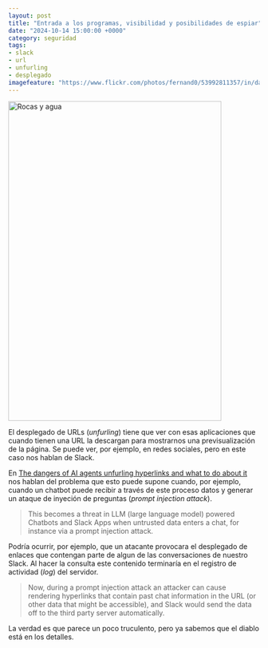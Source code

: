 ```yaml
---
layout: post
title: "Entrada a los programas, visibilidad y posibilidades de espiar"
date: "2024-10-14 15:00:00 +0000"
category: seguridad
tags:
- slack
- url
- unfurling
- desplegado
imagefeature: "https://www.flickr.com/photos/fernand0/53992811357/in/dateposted/"
---
```


<a data-flickr-embed="true" href="https://www.flickr.com/photos/fernand0/53992811357/in/dateposted/" title="Rocas y agua"><img src="https://live.staticflickr.com/65535/53992811357_e9aa00527f_z.jpg" width="427" height="640" alt="Rocas y agua"/></a><script async src="//embedr.flickr.com/assets/client-code.js" charset="utf-8"></script>

El desplegado de URLs (*unfurling*) tiene que ver con esas aplicaciones que cuando tienen una URL la descargan para mostrarnos una previsualización de la página. Se puede ver, por ejemplo, en redes sociales, pero en este caso nos hablan de Slack.

En [The dangers of AI agents unfurling hyperlinks and what to do about it](https://embracethered.com/blog/posts/2024/the-dangers-of-unfurling-and-what-you-can-do-about-it/) nos hablan del problema que esto puede supone cuando, por ejemplo, cuando un chatbot puede recibir a través de este proceso datos y generar un ataque de inyeción de preguntas (*prompt injection attack*).

> This becomes a threat in LLM (large language model) powered Chatbots and Slack Apps when untrusted data enters a chat, for instance via a prompt injection attack.

Podría ocurrir, por ejemplo, que un atacante provocara el desplegado de enlaces que contengan parte de algun de las conversaciones de nuestro Slack. Al hacer la consulta este contenido terminaría en el registro de actividad (*log*) del servidor.

> Now, during a prompt injection attack an attacker can cause rendering hyperlinks that contain past chat information in the URL (or other data that might be accessible), and Slack would send the data off to the third party server automatically.

La verdad es que parece un poco truculento, pero  ya sabemos que el diablo está en los detalles.

